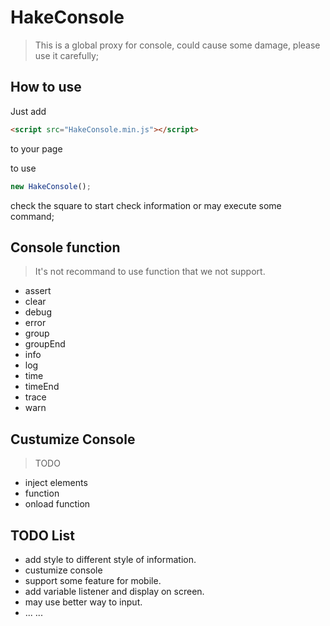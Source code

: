 # HakeConsole

> This is a global proxy for console, could cause some damage, please use it carefully;

## How to use

Just add
``` HTML
<script src="HakeConsole.min.js"></script>
```
to your page

to use
``` Javascript
new HakeConsole();
```
check the square to start check information or may execute some command;

## Console function
> It's not recommand to use function that we not support.

- assert
- clear
- debug
- error
- group
- groupEnd
- info
- log
- time
- timeEnd
- trace
- warn

## Custumize Console
> TODO

- inject elements
- function
- onload function

## TODO List
- add style to different style of information.
- custumize console
- support some feature for mobile.
- add variable listener and display on screen.
- may use better way to input.
- ... ...